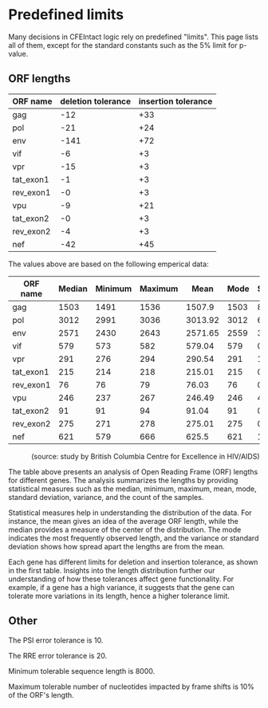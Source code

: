
# Predefined limits

Many decisions in CFEIntact logic rely on predefined "limits".
This page lists all of them,
except for the standard constants such as the 5% limit for p-value.

## ORF lengths

| ORF name  | deletion tolerance | insertion tolerance |
|-----------|--------------------|---------------------|
| gag       | -12                | +33                 |
| pol       | -21                | +24                 |
| env       | -141               | +72                 |
| vif       | -6                 | +3                  |
| vpr       | -15                | +3                  |
| tat_exon1 | -1                 | +3                  |
| rev_exon1 | -0                 | +3                  |
| vpu       | -9                 | +21                 |
| tat_exon2 | -0                 | +3                  |
| rev_exon2 | -4                 | +3                  |
| nef       | -42                | +45                 |

The values above are based on the following emperical data:

| ORF name    | Median | Minimum | Maximum | Mean   | Mode | Stdev | Variance | Count |
|-------------|--------|---------|---------|--------|------|-------|----------|-------|
| gag         | 1503   | 1491    | 1536    | 1507.9 | 1503 | 8.47  | 71.75    | 1265  |
| pol         | 3012   | 2991    | 3036    | 3013.92| 3012 | 6.42  | 41.22    | 628   |
| env         | 2571   | 2430    | 2643    | 2571.65| 2559 | 31.41 | 986.43   | 1468  |
| vif         | 579    | 573     | 582     | 579.04 | 579  | 0.89  | 0.79     | 6661  |
| vpr         | 291    | 276     | 294     | 290.54 | 291  | 1.87  | 3.48     | 1061  |
| tat_exon1   | 215    | 214     | 218     | 215.01 | 215  | 0.29  | 0.08     | 1019  |
| rev_exon1   | 76     | 76      | 79      | 76.03  | 76   | 0.27  | 0.07     | 1074  |
| vpu         | 246    | 237     | 267     | 246.49 | 246  | 4.5   | 20.25    | 1016  |
| tat_exon2   | 91     | 91      | 94      | 91.04  | 91   | 0.34  | 0.12     | 2146  |
| rev_exon2   | 275    | 271     | 278     | 275.01 | 275  | 0.46  | 0.21     | 2100  |
| nef         | 621    | 579     | 666     | 625.5  | 621  | 13.12 | 172.04   | 1042  |

<div style='width: 100%; text-align: right;'><tiny>(source: study by British Columbia Centre for Excellence in HIV/AIDS)</tiny></div>


The table above presents an analysis of Open Reading Frame (ORF) lengths for different genes. The analysis summarizes the lengths by providing statistical measures such as the median, minimum, maximum, mean, mode, standard deviation, variance, and the count of the samples.


Statistical measures help in understanding the distribution of the data. For instance, the mean gives an idea of the average ORF length, while the median provides a measure of the center of the distribution. The mode indicates the most frequently observed length, and the variance or standard deviation shows how spread apart the lengths are from the mean.


Each gene has different limits for deletion and insertion tolerance, as shown in the first table. Insights into the length distribution further our understanding of how these tolerances affect gene functionality. For example, if a gene has a high variance, it suggests that the gene can tolerate more variations in its length, hence a higher tolerance limit.

## Other

The PSI error tolerance is 10.

The RRE error tolerance is 20.

Minimum tolerable sequence length is 8000.

Maximum tolerable number of nucleotides impacted by frame shifts is 10% of the ORF's length.
